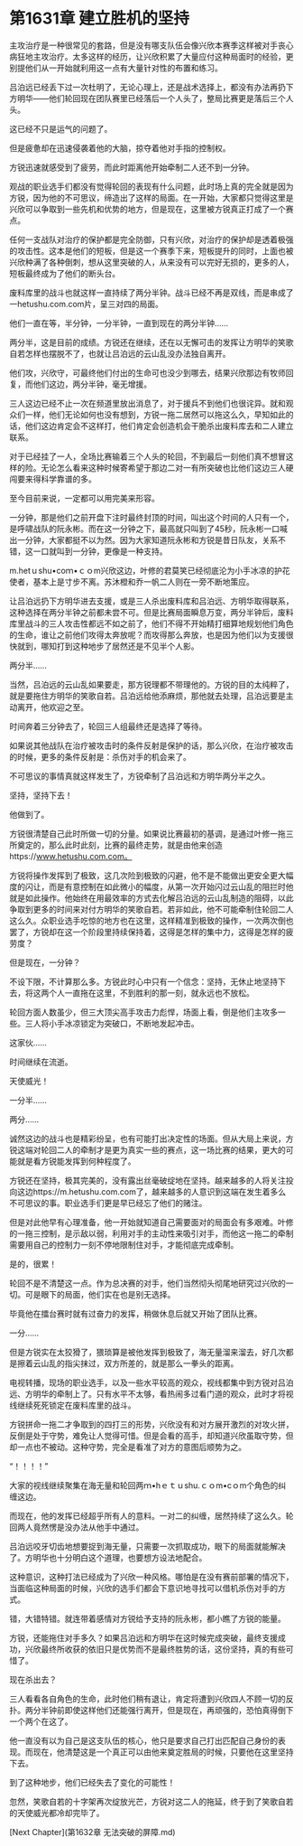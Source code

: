 # 第1631章 建立胜机的坚持

主攻治疗是一种很常见的套路，但是没有哪支队伍会像兴欣本赛季这样被对手丧心病狂地主攻治疗。太多这样的经历，让兴欣积累了大量应付这种局面时的经验，更别提他们从一开始就利用这一点有大量针对性的布置和练习。

吕泊远已经丢下过一次杜明了，无论心理上，还是战术选择上，都没有办法再扔下方明华——他们轮回现在团队赛里已经落后一个人头了，整局比赛更是落后三个人头。

这已经不只是运气的问题了。

但是疲惫却在迅速侵袭着他的大脑，掠夺着他对手指的控制权。

方锐迅速就感受到了疲劳，而此时距离他开始牵制二人还不到一分钟。

观战的职业选手们都没有觉得轮回的表现有什么问题，此时场上真的完全就是因为方锐，因为他的不可思议，缔造出了这样的局面。在一开始，大家都只觉得这里是兴欣可以争取到一些先机和优势的地方，但是现在，这里被方锐真正打成了一个赛点。

任何一支战队对治疗的保护都是完全防御，只有兴欣，对治疗的保护却是透着极强的攻击性。这本是他们的短板，但是这一个赛季下来，短板提升的同时，上面也被兴欣种满了各种倒刺，想从这里突破的人，从来没有可以完好无损的，更多的人，短板最终成为了他们的断头台。

废料库里的战斗也就这样一直持续了两分半钟。战斗已经不再是双线，而是串成了一hetushu.com.com片，呈三对四的局面。

他们一直在等，半分钟，一分半钟，一直到现在的两分半钟……

两分半，这是目前的成绩。方锐还在继续，还在以无懈可击的发挥让方明华的笑歌自若怎样也摆脱不了，也就让吕泊远的云山乱没办法独自离开。

他们攻，兴欣守，可最终他们付出的生命可也没少到哪去，结果兴欣那边有牧师回复，而他们这边，两分半钟，毫无增援。

三人这边已经不止一次在频道里放出消息了，对于援兵不到他们也很诧异。就和观众们一样，他们无论如何也没有想到，方锐一拖二居然可以拖这么久，早知如此的话，他们这边肯定会不这样打，他们肯定会创造机会干脆杀出废料库去和二人建立联系。

对于已经挂了一人，全场比赛输着三个人头的轮回，不到最后一刻他们真不想冒这样的险。无论怎么看来这种时候寄希望于那边二对一有所突破也比他们这边三人硬闯要来得科学靠谱的多。

至今目前来说，一定都可以用完美来形容。

一分钟，那是他们之前开盘下注时最终封顶的时间，叫出这个时间的人只有一个，是呼啸战队的阮永彬。而在这一分钟之下，最高就只叫到了45秒，阮永彬一口喊出一分钟，大家都挺不以为然。因为大家知道阮永彬和方锐是昔日队友，关系不错，这一口就叫到一分钟，更像是一种支持。

m.hetｕshu•coｍ•ｃｏm兴欣这边，叶修的君莫笑已经彻底沦为小手冰凉的护花使者，基本上是寸步不离。苏沐橙和乔一帆二人则在一旁不断地策应。

让吕泊远扔下方明华进去支援，或是三人杀出废料库和吕泊远、方明华取得联系，这种选择在两分半钟之前都未尝不可。但是比赛局面瞬息万变，两分半钟后，废料库里战斗的三人攻击性都远不如之前了，他们不得不开始精打细算地规划他们角色的生命，谁让之前他们攻得太奔放呢？而攻得那么奔放，也是因为他们以为支援很快就到，哪知打到这种地步了居然还是不见半个人影。

两分半……

当然，吕泊远的云山乱如果要走，那方锐理都不带理他的。方锐的目的太纯粹了，就是要拖住方明华的笑歌自若。吕泊远给他添麻烦，那他就去处理，吕泊远要是主动离开，他欢迎之至。

时间奔着三分钟去了，轮回三人组最终还是选择了等待。

如果说其他战队在治疗被攻击时的条件反射是保护的话，那么兴欣，在治疗被攻击的时候，更多的条件反射是：杀伤对手的机会来了。

不可思议的事情真就这样发生了，方锐牵制了吕泊远和方明华两分半之久。

坚持，坚持下去！

他做到了。

方锐很清楚自己此时所做一切的分量。如果说比赛最初的基调，是通过叶修一拖三所奠定的，那么此时此刻，比赛的最终走势，就是由他来创造https://www.hetushu.com.com。

方锐将操作发挥到了极致，这几次险到极致的闪避，他不是不能做出更安全更大幅度的闪让，而是有意控制在如此微小的幅度，从第一次开始闪过云山乱的阻拦时他就是如此操作。他始终在用最效率的方式去化解吕泊远的云山乱制造的阻碍，以此争取到更多的时间来对付方明华的笑歌自若。若非如此，他不可能牵制住轮回二人这么久。众职业选手吃惊的地方也在这里，这样精准到极致的操作，一次两次倒也罢了，方锐却在这一个阶段里持续保持着，这得是怎样的集中力，这得是怎样的疲劳度？

但是现在，一分钟？

不设下限，不计算那么多。方锐此时心中只有一个信念：坚持，无休止地坚持下去，将这两个人一直拖在这里，不到胜利的那一刻，就永远也不放松。

轮回方面人数虽少，但三大顶尖高手攻击力彪悍，场面上看，倒是他们主攻多一些。三人将小手冰凉锁定为突破口，不断地发起冲击。

这家伙……

时间继续在流逝。

天使威光！

一分半……

两分……

诚然这边的战斗也是精彩纷呈，也有可能打出决定性的场面。但从大局上来说，方锐这端对轮回二人的牵制才是更为真实一些的赛点，这一场比赛的结果，更大的可能就是看方锐能发挥到何种程度了。

方锐还在坚持，极其完美的，没有露出丝毫破绽地在坚持。越来越多的人将关注投向这边https://m.hetushu.com.com了，越来越多的人意识到这端在发生着多么不可思议的事。职业选手们更是早已经忘了他们的赌注。

但是对此他早有心理准备，他一开始就知道自己需要面对的局面会有多艰难。叶修的一拖三控制，是示敌以弱，利用对手的主动性来吸引对手，而他这一拖二的牵制需要用自己的控制力一刻不停地限制住对手，才能彻底完成牵制。

是的，很累！

轮回不是不清楚这一点。作为总决赛的对手，他们当然彻头彻尾地研究过兴欣的一切。可是眼下的局面，他们实在也是别无选择。

毕竟他在擂台赛时就有过奋力的发挥，稍做休息后就又开始了团队比赛。

一分……

但是方锐实在太狡猾了，猥琐算是被他发挥到极致了，海无量溜来溜去，好几次都是擦着云山乱的指尖抹过，双方所差的，就是那么一拳头的距离。

电视转播，现场的职业选手，以及一些水平较高的观众，视线都集中到方锐对吕泊远、方明华的牵制上了。只有水平不太够，看热闹多过看门道的观众，此时才将视线继续死死锁定在废料库里的战斗。

方锐拼命一拖二才争取到的四打三的形势，兴欣没有和对方展开激烈的对攻火拼，反倒是处于守势，难免让人觉得可惜。但是会看的高手，却知道兴欣虽取守势，但却一点也不被动。这种守势，完全是看准了对方的意图后顺势为之。

“！！！！”

大家的视线继续聚集在海无量和轮回两ｍ•hｅｔｕshu.ｃｏm•cｏm个角色的纠缠这边。

而现在，他的发挥已经超乎所有人的意料。一对二的纠缠，居然持续了这么久。轮回两人竟然愣是没办法从他手中通过。

吕泊远咬牙切齿地想要捉到海无量，只需要一次抓取成功，眼下的局面就能解决了。方明华也十分明白这个道理，也要想方设法地配合。

这种意识，这种打法已经成为了兴欣一种风格。哪怕是在没有赛前部署的情况下，当面临这种局面的时候，兴欣的选手们都会下意识地寻找可以借机杀伤对手的方式。

错，大错特错。就连带着感情对方锐给予支持的阮永彬，都小瞧了方锐的能量。

方锐，还能拖住对手多久？如果吕泊远和方明华在这时候完成突破，最终支援成功，兴欣最终所收获的依旧只是优势而不是最终胜势的话，这份坚持，真的有些可惜了。

现在杀出去？

三人看看各自角色的生命，此时他们稍有退让，肯定将遭到兴欣四人不顾一切的反扑。两分半钟前即使这样他们还能强行离开，但是现在，再顽强的，恐怕真得倒下一个两个在这了。

他一直没有以为自己是这支队伍的核心，他只是要求自己打出匹配自己身份的表现。而现在，他清楚这是一个真正可以由他来奠定胜局的时候，只要他在这里坚持下去。

到了这种地步，他们已经失去了变化的可能性！

忽然，笑歌自若的十字架再次绽放光芒，方锐对这二人的拖延，终于到了笑歌自若的天使威光都冷却完毕了。



[Next Chapter](第1632章 无法突破的屏障.md)